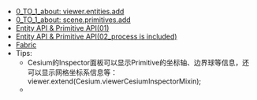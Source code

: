 - [0_TO_1_about: viewer.entities.add](0_TO_1_about/index_entities_add.md)
- [0_TO_1_about: scene.primitives.add](0_TO_1_about/index_primitives_add.md)
- [Entity API & Primitive API(01) ](./about_sourceCode/Entity_API_and_Primitive_API.md)
- [Entity API & Primitive API(02_process is included) ](../Entity_to_Primitive_1.85.0/Primitive_vs_Entity.md)
- [Fabric](https://github.com/CesiumGS/cesium/wiki/Fabric)
- Tips:
  - Cesium的Inspector面板可以显示Primitive的坐标轴、边界球等信息，还可以显示网格坐标系信息等： viewer.extend(Cesium.viewerCesiumInspectorMixin);
  -